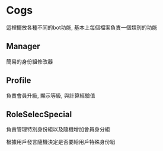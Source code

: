 # Cogs

這裡擺放各種不同的bot功能, 基本上每個檔案負責一個類別的功能

## Manager

簡易的身份組修改器

## Profile

負責會員升級, 顯示等級, 與計算經驗值

## RoleSelecSpecial

負責管理特別身份組以及隨機增加會員身分組

根據用戶發言隨機決定是否要給用戶特殊身份組